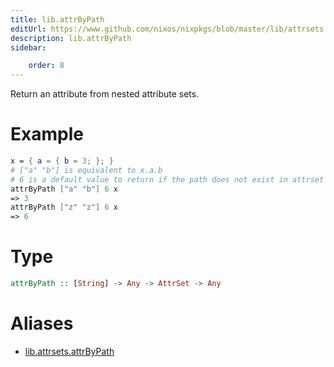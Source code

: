 ```yaml
---
title: lib.attrByPath
editUrl: https://www.github.com/nixos/nixpkgs/blob/master/lib/attrsets.nix#L38C5
description: lib.attrByPath
sidebar:

    order: 8
---
```


Return an attribute from nested attribute sets.

# Example

```nix
x = { a = { b = 3; }; }
# ["a" "b"] is equivalent to x.a.b
# 6 is a default value to return if the path does not exist in attrset
attrByPath ["a" "b"] 6 x
=> 3
attrByPath ["z" "z"] 6 x
=> 6
```

# Type

```haskell
attrByPath :: [String] -> Any -> AttrSet -> Any
```


# Aliases

- [lib.attrsets.attrByPath](reference/lib/attrsets/lib-attrsets-attrByPath)


